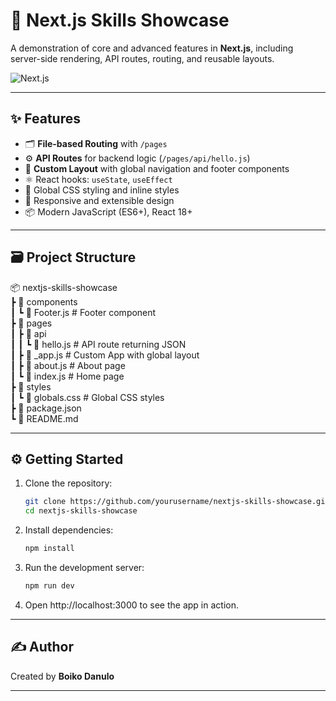 # 🚀 Next.js Skills Showcase

A demonstration of core and advanced features in **Next.js**, including server-side rendering, API routes, routing, and reusable layouts.

![Next.js](https://img.shields.io/badge/Next.js-000000?style=for-the-badge&logo=nextdotjs&logoColor=white)

---

## ✨ Features

- 🗂️ **File-based Routing** with `/pages`
- ⚙️ **API Routes** for backend logic (`/pages/api/hello.js`)
- 🧩 **Custom Layout** with global navigation and footer components
- ⚛️ React hooks: `useState`, `useEffect`
- 🎨 Global CSS styling and inline styles
- 📱 Responsive and extensible design
- 📦 Modern JavaScript (ES6+), React 18+

---

## 🗃️ Project Structure

📦 nextjs-skills-showcase <br>
┣ 📂 components <br>
┃ ┗ 📜 Footer.js # Footer component <br>
┣ 📂 pages<br>
┃ ┣ 📂 api<br>
┃ ┃ ┗ 📜 hello.js # API route returning JSON<br>
┃ ┣ 📜 _app.js # Custom App with global layout<br>
┃ ┣ 📜 about.js # About page<br>
┃ ┗ 📜 index.js # Home page<br>
┣ 📂 styles<br>
┃ ┗ 📜 globals.css # Global CSS styles<br>
┣ 📜 package.json<br>
┗ 📜 README.md<br>

---

## ⚙️ Getting Started

1. Clone the repository:

   ```bash
   git clone https://github.com/yourusername/nextjs-skills-showcase.git
   cd nextjs-skills-showcase

2. Install dependencies:

   ```bash
   npm install

3. Run the development server:

   ```bash
   npm run dev

4. Open http://localhost:3000 to see the app in action.

---

## ✍️ Author
Created by **Boiko Danulo**  

---
